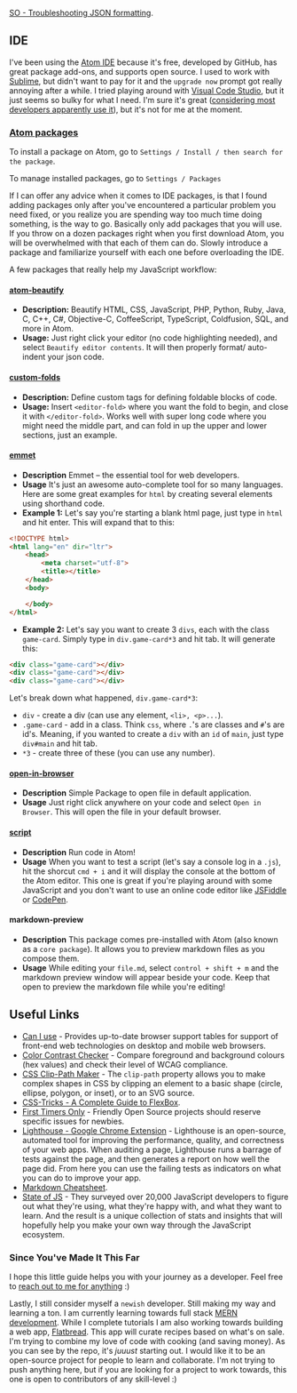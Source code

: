 [SO - Troubleshooting JSON formatting](https://stackoverflow.com/questions/55010596/troubleshooting-json-formatting/).

## IDE

I've been using the [Atom IDE](https://atom.io/) because it's free, developed by GitHub, has great package add-ons, and supports open source. I used to work with [Sublime](https://www.sublimetext.com/), but didn't want to pay for it and the `upgrade now` prompt got really annoying after a while. I tried playing around with [Visual Code Studio](https://code.visualstudio.com/), but it just seems so bulky for what I need. I'm sure it's great ([considering most developers apparently use it](https://2018.stateofjs.com/other-tools/)), but it's not for me at the moment.

### [Atom packages](https://atom.io/packages)

To install a package on Atom, go to `Settings / Install / then search for the package`.

To manage installed packages, go to `Settings / Packages`

If I can offer any advice when it comes to IDE packages, is that I found adding packages only after you've encountered a particular problem you need fixed, or you realize you are spending way too much time doing something, is the way to go. Basically only add packages that you will use. If you throw on a dozen packages right when you first download Atom, you will be overwhelmed with that each of them can do. Slowly introduce a package and familiarize yourself with each one before overloading the IDE.

A few packages that really help my JavaScript workflow:

#### [atom-beautify](https://atom.io/packages/atom-beautify)
* **Description:** Beautify HTML, CSS, JavaScript, PHP, Python, Ruby, Java, C, C++, C#, Objective-C, CoffeeScript, TypeScript, Coldfusion, SQL, and more in Atom.
* **Usage:** Just right click your editor (no code highlighting needed), and select `Beautify editor contents`. It will then properly format/ auto-indent your json code.


#### [custom-folds](https://atom.io/packages/custom-folds)
* **Description:** Define custom tags for defining foldable blocks of code.
* **Usage:** Insert `<editor-fold>` where you want the fold to begin, and close it with `</editor-fold>`. Works well with super long code where you might need the middle part, and can fold in up the upper and lower sections, just an example.

#### [emmet](https://atom.io/packages/emmet)
* **Description** Emmet – the essential tool for web developers.
* **Usage** It's just an awesome auto-complete tool for so many languages. Here are some great examples for `html` by creating several elements using shorthand code.
* **Example 1:** Let's say you're starting a blank html page, just type in `html` and hit enter. This will expand that to this:
```html
<!DOCTYPE html>
<html lang="en" dir="ltr">
	<head>
		<meta charset="utf-8">
		<title></title>
	</head>
	<body>

	</body>
</html>
```
* **Example 2:** Let's say you want to create 3 `divs`, each with the class `game-card`. Simply type in `div.game-card*3` and hit tab. It will generate this:
```html
<div class="game-card"></div>
<div class="game-card"></div>
<div class="game-card"></div>
```
Let's break down what happened, `div.game-card*3`:
 * `div` - create a div (can use any element, `<li>, <p>...`).
 * `.game-card` - add in a class. Think `css`, where `.`'s are classes and `#`'s are id's. Meaning, if you wanted to create a `div` with an `id` of `main`, just type `div#main` and hit tab.
 * `*3` - create three of these (you can use any number).

#### [open-in-browser](https://atom.io/packages/open-in-browser)
* **Description** Simple Package to open file in default application.
* **Usage** Just right click anywhere on your code and select `Open in Browser`. This will open the file in your default browser.

#### [script](https://atom.io/packages/script)
* **Description** Run code in Atom!
* **Usage** When you want to test a script (let's say a console log in a `.js`), hit the shorcut `cmd + i` and it will display the console at the bottom of the Atom editor. This one is great if you're playing around with some JavaScript and you don't want to use an online code editor like [JSFiddle](https://jsfiddle.net/) or [CodePen](https://codepen.io/).

#### markdown-preview
* **Description** This package comes pre-installed with Atom (also known as a `core package`). It allows you to preview markdown files as you compose them.
* **Usage** While editing your `file.md`, select `control + shift + m` and the markdown preview window will appear beside your code. Keep that open to preview the markdown file while you're editing!

## Useful Links

* [Can I use](https://caniuse.com/) - Provides up-to-date browser support tables for support of front-end web technologies on desktop and mobile web browsers.
* [Color Contrast Checker](https://webaim.org/resources/contrastchecker/) - Compare foreground and background colours (hex values) and check their level of WCAG compliance.
* [CSS Clip-Path Maker](http://bennettfeely.com/clippy/) - The `clip-path` property allows you to make complex shapes in CSS by clipping an element to a basic shape (circle, ellipse, polygon, or inset), or to an SVG source.
* [CSS-Tricks - A Complete Guide to FlexBox](https://css-tricks.com/snippets/css/a-guide-to-flexbox/).
* [First Timers Only](https://www.firsttimersonly.com/) - Friendly Open Source projects should reserve specific issues for newbies.
* [Lighthouse - Google Chrome Extension](https://chrome.google.com/webstore/detail/lighthouse/blipmdconlkpinefehnmjammfjpmpbjk?hl=en) - Lighthouse is an open-source, automated tool for improving the performance, quality, and correctness of your web apps. When auditing a page, Lighthouse runs a barrage of tests against the page, and then generates a report on how well the page did. From here you can use the failing tests as indicators on what you can do to improve your app.
* [Markdown Cheatsheet](https://github.com/adam-p/markdown-here/wiki/Markdown-Cheatsheet).
* [State of JS](https://2018.stateofjs.com/) - They surveyed over 20,000 JavaScript developers to figure out what they're using, what they're happy with, and what they want to learn. And the result is a unique collection of stats and insights that will hopefully help you make your own way through the JavaScript ecosystem.

### Since You've Made It This Far

I hope this little guide helps you with your journey as a developer. Feel free to [reach out to me for anything](https://github.com/SamLegros/ama/issues/new) :)

Lastly, I still consider myself a `newish` developer. Still making my way and learning a ton. I am currently learning towards full stack [MERN development](http://mern.io/). While I complete tutorials I am also working towards building a web app, [Flatbread](https://github.com/SamLegros/flatbread). This app will curate recipes based on what's on sale. I'm trying to combine my love of code with cooking (and saving money). As you can see by the repo, it's *juuust* starting out. I would like it to be an open-source project for people to learn and collaborate. I'm not trying to push anything here, but if you are looking for a project to work towards, this one is open to contributors of any skill-level :)
